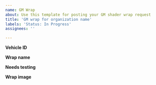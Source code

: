 ```yaml
---
name: GM Wrap
about: Use this template for posting your GM shader wrap request
title: 'GM wrap for organization name'
labels: 'Status: In Progress'
assignees: ''

---
```


**Vehicle ID**
<!-- You can get the ID from https://wiki.multitheftauto.com/wiki/Vehicle_IDs -->

**Wrap name**
<!-- Wrap name will be 'gang_' followed by the initials of the organization name, i.e 'gang_fbi' or 'gang_aa' -->

**Needs testing**
<!-- State 'yes' or 'no' if the wrap needs to be tested or not -->

**Wrap image**
<!-- Attach the file here, do not use 3rd party image hosts. File extension must be .PNG using 512x512 or 256x256 dimensions -->
